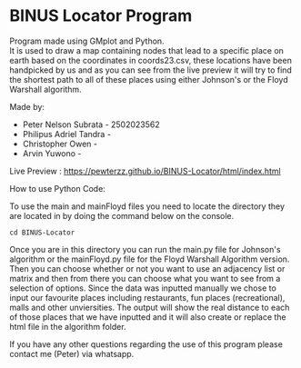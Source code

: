 # BINUS Locator Program  

Program made using GMplot and Python.  
It is used to draw a map containing nodes that lead to a specific place on earth based on the coordinates in coords23.csv, these locations have been handpicked by us and as you can see from the live preview it will try to find the shortest path to all of these places using either Johnson's or the Floyd Warshall algorithm.

Made by:
- Peter Nelson Subrata - 2502023562
- Philipus Adriel Tandra -
- Christopher Owen -
- Arvin Yuwono -

Live Preview : https://pewterzz.github.io/BINUS-Locator/html/index.html

How to use Python Code:  

To use the main and mainFloyd files you need to locate the directory they are located in by doing the command below on the console.
```
cd BINUS-Locator
```  
Once you are in this directory you can run the main.py file for Johnson's algorithm or the mainFloyd.py file for the Floyd Warshall Algorithm version.  
Then you can choose whether or not you want to use an adjacency list or matrix and then from there you can choose what you want to see from a selection of options.
Since the data was inputted manually we chose to input our favourite places including restaurants, fun places (recreational), malls and other unviersities. The output will show the real distance to each of those places that we have inputted and it will also create or replace the html file in the algorithm folder.

If you have any other questions regarding the use of this program please contact me (Peter) via whatsapp.
